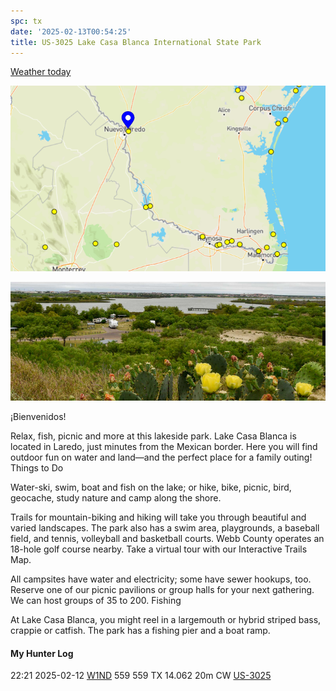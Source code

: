 ```yaml
---
spc: tx
date: '2025-02-13T00:54:25'
title: US-3025 Lake Casa Blanca International State Park
---
```


[Weather today](https://weawow.com/)

![pasted_image.png](/static/pasted_image_0155.png)

![pasted_image001.png](/static/pasted_image001_0133.png)

¡Bienvenidos!

Relax, fish, picnic and more at this lakeside park. Lake Casa Blanca is located in Laredo, just minutes from the Mexican border. Here you will find outdoor fun on water and land—and the perfect place for a family outing!
Things to Do

Water-ski, swim, boat and fish on the lake; or hike, bike, picnic, bird, geocache, study nature and camp along the shore.

Trails for mountain-biking and hiking will take you through beautiful and varied landscapes. The park also has a swim area, playgrounds, a baseball field, and tennis, volleyball and basketball courts. Webb County operates an 18-hole golf course nearby. Take a virtual tour with our Interactive Trails Map.

All campsites have water and electricity; some have sewer hookups, too. Reserve one of our picnic pavilions or group halls for your next gathering. We can host groups of 35 to 200.
Fishing

At Lake Casa Blanca, you might reel in a largemouth or hybrid striped bass, crappie or catfish. The park has a fishing pier and a boat ramp. 




#### My Hunter Log
22:21    2025-02-12    [W1ND](https://qrz.com/db/W1ND)    559    559    TX    14.062    20m    CW    [US-3025](https://pota.app/#/park/US-3025)